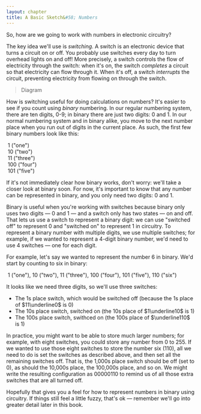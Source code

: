 ```yaml
---
layout: chapter
title: A Basic Sketch&#58; Numbers
---
```


So, how are we going to work with numbers in electronic circuitry?

The key idea we'll use is *switching*. A switch is an electronic device that turns a circuit on or off. You probably use switches every day to turn overhead lights on and off! More precisely, a switch controls the flow of electricity through the switch: when it's on, the switch *completes* a circuit so that electricity can flow through it. When it's off, a switch *interrupts* the circuit, preventing electricity from flowing on through the switch.

> Diagram

How is switching useful for doing calculations on numbers? It's easier to see if you count using *binary* numbering. In our regular numbering system, there are ten digits, $0$-$9$; in binary there are just two digits: $0$ and $1$. In our normal numbering system and in binary alike, you move to the next number place when you run out of digits in the current place. As such, the first few binary numbers look like this:

​	$1$ ("one")<br>
​	$10$ ("two")<br>
​	$11$ ("three")<br>
​	$100$ ("four")<br>
​	$101$ ("five")

If it's not immediately clear how binary works, don't worry: we'll take a closer look at binary soon. For now, it's important to know that any number can be represented in binary, and you only need two digits: $0$ and $1$.

Binary is useful when you're working with switches because binary only uses two digits &mdash; $0$ and $1$ &mdash; and a switch only has two states &mdash; on and off. That lets us use a switch to represent a binary digit: we can use "switched off" to represent $0$ and "switched on" to represent $1$ in circuitry. To represent a binary number with multiple digits, we use multiple switches; for example, if we wanted to represent a 4-digit binary number, we'd need to use 4 switches &mdash; one for each digit.

For example, let's say we wanted to represent the number 6 in binary. We'd start by counting to six in binary:

​	$1$ ("one"), $10$ ("two"), $11$ ("three"), $100$ ("four"),  $101$ ("five"), $110$ ("six")

It looks like we need three digits, so we'll use three switches:

* The 1s place switch, which would be switched off (because the 1s place of $11\underline0$ is $0$)
* The 10s place switch, switched on (the 10s place of $1\underline10$ is $1$)
* The 100s place switch, swithced on (the 100s place of $\underline110$ is $1$)

In practice, you might want to be able to store much larger numbers; for example, with eight switches, you could store any number from 0 to 255. If we wanted to use those eight switches to store the number six ($110$), all we need to do is set the switches as described above, and then set all the remaining switches off. That is, the 1,000s place switch should be off (set to $0$), as should the 10,000s place, the 100,000s place, and so on. We might write the resulting configuration as $00000110$ to remind us of all those extra switches that are all turned off.

Hopefully that gives you a feel for how to represent numbers in binary using circuitry. If things still feel a little fuzzy, that's ok &mdash; remember we'll go into greater detail later in this book.
